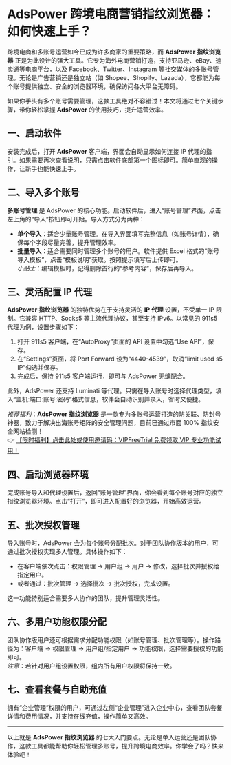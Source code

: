 # AdsPower 跨境电商营销指纹浏览器：如何快速上手？

跨境电商和多账号运营如今已成为许多商家的重要策略，而 **AdsPower 指纹浏览器** 正是为此设计的强大工具。它专为海外电商营销打造，支持亚马逊、eBay、速卖通等电商平台，以及 Facebook、Twitter、Instagram 等社交媒体的多账号管理。无论是广告营销还是独立站（如 Shopee、Shopify、Lazada），它都能为每个账号提供独立、安全的浏览器环境，确保访问各大平台无障碍。

如果你手头有多个账号需要管理，这款工具绝对不容错过！本文将通过七个关键步骤，带你轻松掌握 **AdsPower** 的使用技巧，提升运营效率。

## 一、启动软件

安装完成后，打开 **AdsPower** 客户端，界面会自动显示如何连接 IP 代理的指引。如果需要再次查看说明，只需点击软件底部第一个图标即可。简单直观的操作，让新手也能快速上手。

## 二、导入多个账号

**多账号管理** 是 AdsPower 的核心功能。启动软件后，进入“账号管理”界面，点击左上角的“导入”按钮即可开始。导入方式分为两种：

- **单个导入**：适合少量账号管理。在导入界面填写完整信息（如账号详情），确保每个字段尽量完善，提升管理效率。
- **批量导入**：适合需要同时管理多个账号的用户。软件提供 Excel 格式的“账号导入模板”，点击“模板说明”获取。按照提示填写后上传即可。  
  *小贴士*：编辑模板时，记得删除首行的“参考内容”，保存后再导入。

## 三、灵活配置 IP 代理

**AdsPower 指纹浏览器** 的独特优势在于支持灵活的 **IP 代理** 设置，不受单一 IP 限制。它兼容 HTTP、Socks5 等主流代理协议，甚至支持 IPv6。以常见的 911s5 代理为例，设置步骤如下：

1. 打开 911s5 客户端，在“AutoProxy”页面的 API 设置中勾选“Use API”，保存。
2. 在“Settings”页面，将 Port Forward 设为“4440-4539”，取消“limit used s5 IP”勾选并保存。
3. 完成后，保持 911s5 客户端运行，即可与 AdsPower 无缝配合。

此外，AdsPower 还支持 Luminati 等代理。只需在导入账号时选择代理类型，填入“主机:端口:账号:密码”格式信息，软件会自动识别并录入，省时又便捷。

*推荐福利*：**AdsPower 指纹浏览器** 是一款专为多账号运营打造的防关联、防封号神器，致力于解决出海账号矩阵的安全管理问题，目前已通过市面 100% 指纹安全网站检测！  
👉 [【限时福利】点击此处或使用邀请码：VIPFreeTrial 免费领取 VIP 专业功能试用！](https://bit.ly/adspower_free)

## 四、启动浏览器环境

完成账号导入和代理设置后，返回“账号管理”界面，你会看到每个账号对应的独立指纹浏览器环境。点击“打开”，即可进入配置好的浏览器，开始高效运营。

## 五、批次授权管理

导入账号时，AdsPower 会为每个账号分配批次。对于团队协作版本的用户，可通过批次授权实现多人管理。具体操作如下：

- 在客户端依次点击：权限管理 -> 用户组 -> 用户 -> 修改，选择批次并授权给指定用户。
- 或者通过：批次管理 -> 选择批次 -> 批次授权，完成设置。

这一功能特别适合需要多人协作的团队，提升管理灵活性。

## 六、多用户功能权限分配

团队协作版用户还可根据需求分配功能权限（如账号管理、批次管理等）。操作路径为：客户端 -> 权限管理 -> 用户组/指定用户 -> 功能权限，选择需要授权的功能即可。  
*注意*：若针对用户组设置权限，组内所有用户权限将保持一致。

## 七、查看套餐与自助充值

拥有“企业管理”权限的用户，可通过左侧“企业管理”进入企业中心，查看团队套餐详情和费用情况，并支持在线充值，操作简单又高效。

---

以上就是 **AdsPower 指纹浏览器** 的七大入门要点。无论是单人运营还是团队协作，这款工具都能帮助你轻松管理多账号，提升跨境电商效率。你学会了吗？快来体验吧！